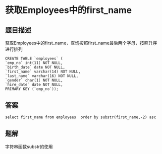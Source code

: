 # 获取Employees中的first_name

## 题目描述

获取Employees中的first_name，查询按照first_name最后两个字母，按照升序进行排列

```mysql
CREATE TABLE `employees` (
`emp_no` int(11) NOT NULL,
`birth_date` date NOT NULL,
`first_name` varchar(14) NOT NULL,
`last_name` varchar(16) NOT NULL,
`gender` char(1) NOT NULL,
`hire_date` date NOT NULL,
PRIMARY KEY (`emp_no`));
```

## 答案

```mysql
select first_name from employees  order by substr(first_name,-2) asc
```

## 题解

字符串函数substr的使用